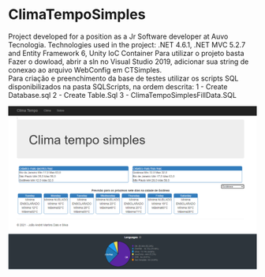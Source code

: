# ClimaTempoSimples
Project developed for a position as a Jr Software developer at Auvo Tecnologia. 
Technologies used in the project: .NET 4.6.1, .NET MVC 5.2.7 and Entity Framework 6, Unity IoC Container
Para utilizar o projeto basta Fazer o dowload, abrir a sln no Visual Studio 2019, adicionar sua string de conexao ao arquivo WebConfig em CTSimples.  
Para criação e preenchimento da base de testes utilizar os scripts SQL disponibilizados na pasta SQLScripts, na ordem descrita:
1 - Create Database.sql
2 - Create Table.Sql
3 - ClimaTempoSimplesFillData.SQL

![Screenshot](ClimaTempoSimples_1.PNG)
![Screenshot](EstatisticasProj.PNG)
